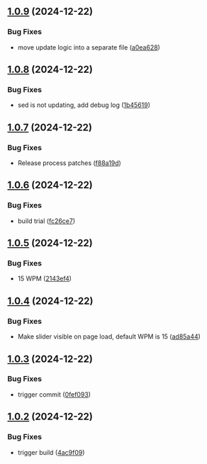 ## [1.0.9](https://github.com/ikatkov/morse-code/compare/v1.0.8...v1.0.9) (2024-12-22)


### Bug Fixes

* move update logic into a separate file ([a0ea628](https://github.com/ikatkov/morse-code/commit/a0ea628f4931c6ba5b985b252dd873a0c1e85290))

## [1.0.8](https://github.com/ikatkov/morse-code/compare/v1.0.7...v1.0.8) (2024-12-22)


### Bug Fixes

* sed is not updating, add debug log ([1b45619](https://github.com/ikatkov/morse-code/commit/1b45619d00287c37a7b92fa34ac77c057bc74bf6))

## [1.0.7](https://github.com/ikatkov/morse-code/compare/v1.0.6...v1.0.7) (2024-12-22)


### Bug Fixes

* Release process patches ([f88a19d](https://github.com/ikatkov/morse-code/commit/f88a19d6a55c67dea07d50edb6966cf421ab8684))

## [1.0.6](https://github.com/ikatkov/morse-code/compare/v1.0.5...v1.0.6) (2024-12-22)


### Bug Fixes

* build trial ([fc26ce7](https://github.com/ikatkov/morse-code/commit/fc26ce7b1c5fe6251080c63f61cd363a86e0b11a))

## [1.0.5](https://github.com/ikatkov/morse-code/compare/v1.0.4...v1.0.5) (2024-12-22)


### Bug Fixes

* <span id="wpmValue">15 WPM</span> ([2143ef4](https://github.com/ikatkov/morse-code/commit/2143ef48ea02e3fabdd543ac427af83773d95604))

## [1.0.4](https://github.com/ikatkov/morse-code/compare/v1.0.3...v1.0.4) (2024-12-22)


### Bug Fixes

* Make slider visible on page load, default WPM is 15 ([ad85a44](https://github.com/ikatkov/morse-code/commit/ad85a44f50ee222ae2ffcb4cec07b19074066099))

## [1.0.3](https://github.com/ikatkov/morse-code/compare/v1.0.2...v1.0.3) (2024-12-22)


### Bug Fixes

* trigger commit ([0fef093](https://github.com/ikatkov/morse-code/commit/0fef093d9e6422c2e9b8c81cba142f3e6a85081b))

## [1.0.2](https://github.com/ikatkov/morse-code/compare/v1.0.1...v1.0.2) (2024-12-22)


### Bug Fixes

* trigger build ([4ac9f09](https://github.com/ikatkov/morse-code/commit/4ac9f092ea8405d308b3e6aaab8c691241581d93))
